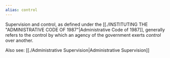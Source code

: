 ```yaml
---
alias: control
---
```


Supervision and control, as defined under the [[./INSTITUTING THE "ADMINISTRATIVE CODE OF 1987"|Administrative Code of 1987]], generally refers to the control by which an agency of the government exerts *control* over another.

Also see: [[./Administrative Supervision|Administrative Supervision]]
